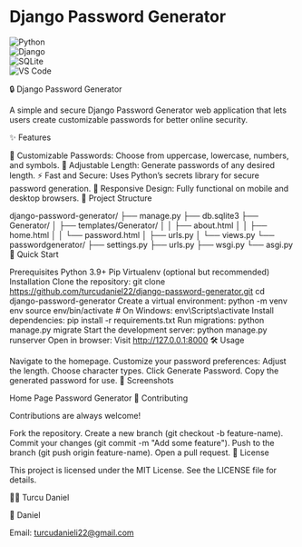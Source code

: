 # Django Password Generator

![Python](https://img.shields.io/badge/Python-3.9+-blue.svg?logo=python&logoColor=white)  
![Django](https://img.shields.io/badge/Django-4.2-green.svg?logo=django&logoColor=white)  
![SQLite](https://img.shields.io/badge/SQLite-003B57.svg?logo=sqlite&logoColor=white)  
![VS Code](https://img.shields.io/badge/VS%20Code-0078D4.svg?logo=visual-studio-code&logoColor=white)  

🔒 Django Password Generator


A simple and secure Django Password Generator web application that lets users create customizable passwords for better online security.

✨ Features

🔑 Customizable Passwords: Choose from uppercase, lowercase, numbers, and symbols.
📏 Adjustable Length: Generate passwords of any desired length.
⚡ Fast and Secure: Uses Python’s secrets library for secure password generation.
📱 Responsive Design: Fully functional on mobile and desktop browsers.
📂 Project Structure

django-password-generator/
├── manage.py
├── db.sqlite3
├── Generator/
│   ├── templates/Generator/
│   │   ├── about.html
│   │   ├── home.html
│   │   └── password.html
│   ├── urls.py
│   └── views.py
└── passwordgenerator/
    ├── settings.py
    ├── urls.py
    ├── wsgi.py
    └── asgi.py
🚀 Quick Start

Prerequisites
Python 3.9+
Pip
Virtualenv (optional but recommended)
Installation
Clone the repository:
git clone https://github.com/turcudaniel22/django-password-generator.git
cd django-password-generator
Create a virtual environment:
python -m venv env
source env/bin/activate  # On Windows: env\Scripts\activate
Install dependencies:
pip install -r requirements.txt
Run migrations:
python manage.py migrate
Start the development server:
python manage.py runserver
Open in browser:
Visit http://127.0.0.1:8000
🛠 Usage

Navigate to the homepage.
Customize your password preferences:
Adjust the length.
Choose character types.
Click Generate Password.
Copy the generated password for use.
📸 Screenshots

Home Page
Password Generator
🤝 Contributing

Contributions are always welcome!

Fork the repository.
Create a new branch (git checkout -b feature-name).
Commit your changes (git commit -m "Add some feature").
Push to the branch (git push origin feature-name).
Open a pull request.
📄 License

This project is licensed under the MIT License. See the LICENSE file for details.

🧑‍💻 Turcu Daniel

👤 Daniel

Email: turcudanieli22@gmail.com
